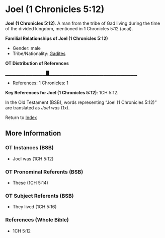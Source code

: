 # Joel (1 Chronicles 5:12)
**Joel (1 Chronicles 5:12)**. 
A man from the tribe of Gad living during the time of the divided kingdom, mentioned in 1 Chronicles 5:12 (acai). 




**Familial Relationships of Joel (1 Chronicles 5:12)**


* Gender: male
* Tribe/Nationality: [Gadites](../../../groups/md/acai/Gad.md)


**OT Distribution of References**

▁▁▁▁▁▁▁▁▁▁▁▁█▁▁▁▁▁▁▁▁▁▁▁▁▁▁▁▁▁▁▁▁▁▁▁▁▁▁
* References: 1 Chronicles: 1



**Key References for Joel (1 Chronicles 5:12)**: 
1CH 5:12. 


In the Old Testament (BSB), words representing “Joel (1 Chronicles 5:12)” are translated as 
*Joel was* (1x). 




Return to [Index](00-Index.md)

## More Information

### OT Instances (BSB)

* Joel was (1CH 5:12)



### OT Pronominal Referents (BSB)

* These (1CH 5:14)



### OT Subject Referents (BSB)

* They lived (1CH 5:16)



### References (Whole Bible)

* 1CH 5:12



